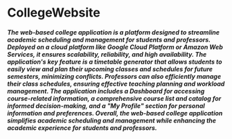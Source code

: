 # CollegeWebsite

##### The web-based college application is a platform designed to streamline academic scheduling and management for students and professors. Deployed on a cloud platform like Google Cloud Platform or Amazon Web Services, it ensures scalability, reliability, and high availability. The application's key feature is a timetable generator that allows students to easily view and plan their upcoming classes and schedules for future semesters, minimizing conflicts. Professors can also efficiently manage their class schedules, ensuring effective teaching planning and workload management. The application includes a Dashboard for accessing course-related information, a comprehensive course list and catalog for informed decision-making, and a "My Profile" section for personal information and preferences. Overall, the web-based college application simplifies academic scheduling and management while enhancing the academic experience for students and professors.

